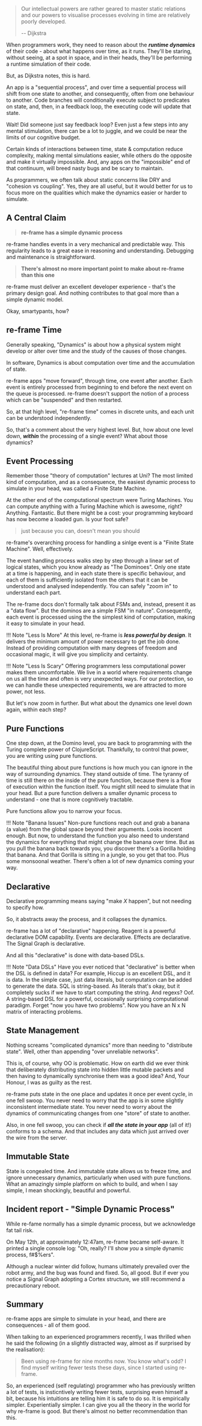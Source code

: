 > Our intellectual powers are rather geared to master static relations and our powers to 
> visualise processes evolving in time are relatively poorly developed. <br>
> 
>    -- Dijkstra


When programmers work, they need to reason about the **_runtime dynamics_** of their code - about
what happens over time, as it runs. They'll be staring, without seeing, at a spot in space, 
and in their heads, they'll be performing a runtime simulation of their code. 

But, as Dijkstra notes, this is hard.

An app is a "sequential process", and over time a sequential process will shift from one state to another, and consequently,
often from one behaviour to another. Code branches will conditionally execute subject to predicates on state, 
and, then, in a feedback loop, the executing code will update that state. 

Wait! Did someone just say feedback loop?
Even just a few steps into any mental stimulation, there
can be a lot to juggle, and we could be near the limits of our cognitive budget.

Certain kinds of interactions between time, state & computation reduce complexity, 
making mental simulations easier, while others do the opposite and make it virtually impossible. And, any
apps on the "impossible" end of that continuum, will breed nasty bugs and be scary to maintain.

As programmers, we often talk about static concerns like DRY and "cohesion vs coupling". Yes, they are all useful, 
but it would better for us to focus more on the qualities which make the dynamics easier or harder to simulate.

## A Central Claim 

> **re-frame has a simple dynamic process**

re-frame handles events in a very mechanical and predictable way. This
regularity leads to a great ease in reasoning and understanding. Debugging and maintenance is straightforward.

> **There's almost no more important point to make about re-frame than this one**

re-frame must deliver an excellent developer experience - that's the primary design goal. And nothing 
contributes to that goal more than a simple dynamic model.

Okay, smartypants, how?

## re-frame Time 

Generally speaking, "Dynamics" is about how a physical system might develop or alter over time and the study of the causes of those changes. 

In software, Dynamics is about computation over time and the accumulation of state.

re-frame apps "move forward", through time, one event after another. 
Each event is entirely processed
from beginning to end before the next event on the queue is processed. re-frame doesn't support 
the notion of a process which can be "suspended" and then restarted. 

So, at that high level, "re-frame time" comes in discrete units, and each unit can be understood independently.

So, that's a comment about the very highest level. But, how about one level down, **_within_** the processing of a single event? What about those dynamics? 

## Event Processing

Remember those "theory of computation" lectures at Uni? The most limited 
kind of computation, and as a consequence, the easiest dynamic process to simulate in your head,
was called a Finite State Machine. 

At the other end of the computational spectrum were Turing Machines. 
You can compute anything with a Turing Machine which is awesome, right?  Anything. Fantastic. But there might be a cost: your programming keyboard has now become a loaded gun. Is your foot safe? 

> just because you can, doesn't mean you should

re-frame's overarching process for handling a sinlge event is a "Finite State Machine". Well, effectively. 

The event handling process walks step by step through a linear set of logical states,
which you know already as "The Dominoes". Only one state at a time is happening, and in each state
there is specific behaviour, and each of them is sufficiently isolated from the others 
that it can be understood and analysed independently. You can safely "zoom in" to understand each part.

The re-frame docs don't formally talk about FSMs and, instead, present it as a "data flow". But the dominos are a simple FSM "in nature". Consequently, each event is processed using the
the simplest kind of computation, making it easy to simulate in your head. 


!!! Note "Less Is More"
    At this level, re-frame is **_less powerful by design_**. It delivers the minimum amount of power necessary to get the job done. 
    Instead of providing computation with many degrees of freedom and occasional magic, it will give you simplicity and certainty. 

!!! Note "Less Is Scary"
    Offering programmers less computational power makes them uncomfortable. We live in a world where requirements change on us all the time and often is very unexpected ways. For our protection, 
    so we can handle these unexpected requirements, we are attracted to more power, not less.

But let's now zoom in further. But what about the dynamics one level down again, within each step? 

## Pure Functions 

One step down, at the Domino level, you are back to programming with the Turing complete power of ClojureScript.
Thankfully, to control that power, you are writing using pure functions. 

The beautiful thing about pure functions is how much you can ignore in the way of surrounding dynamics. They stand outside of time.
The tyranny of time is still there on the inside of the pure function, because there is a flow of execution within the 
function itself. You might still need to simulate that in your head.  But a pure function delivers a smaller dynamic process to understand - one that is more cognitively tractable. 

Pure functions allow you to narrow your focus.

!!! Note "Banana Issues"
    Non-pure functions reach out and grab a banana (a value) from the global space beyond their arguments.
    Looks inocent enough. But now, to understand the function you also need to understand
    the dynamics for everything that might change the banana over time. But as you 
    pull the banana back towards you, you discover there's a Gorilla holding that banana. 
    And that Gorilla is sitting in a jungle, so you get that too. Plus some monsoonal weather.
    There's often a lot of new dynamics coming your way.

## Declarative 

Declarative programming means saying "make _X_ happen", but not needing to specify how. 

So, it abstracts away the process, and it collapses the dynamics.

re-frame has a lot of "declarative" happening. Reagent is a powerful declarative DOM capability. Events are declarative. 
Effects are declarative. The Signal Graph is declarative. 

And all this "declarative" is done with data-based DSLs. 


!!! Note "Data DSLs"
    Have you ever noticed that "declarative" is better when the DSL is defined in data? 
    For example, Hiccup is an excellent DSL, and it is data. In the simple case, just data literals, but computation can be added to generate the data. 
    SQL is string-based. As literals that's okay, but it completely sucks if we have to start computing the string.
    And regexs? Oof. A string-based DSL for a powerful, occasionally surprising computational paradigm. Forget "now you have two problems". Now you have an N x N matrix of interacting problems.

## State Management 

Nothing screams "complicated dynamics" more than needing to "distribute state". 
Well, other than appending "over unreliable networks".

This is, of course, why OO is problematic. How on earth did we ever think
that deliberately distributing state into hidden little mutable packets and
then having to dynamically synchronise them was a good idea?  And, Your Honour,
I was as guilty as the rest.

re-frame puts state in the one place and updates it once per event cycle, in one fell swoop. 
You never need to worry that the app is in some slightly inconsistent intermediate state.
You never need to worry about the dynamics of communicating changes from one "store" of state to another.

Also, in one fell swoop, you can check if **_all the state in your app_** (all of it!) 
conforms to a schema. And that includes any data which just arrived
over the wire from the server.

## Immutable State

State is congealed time. And immutable state allows us to freeze time, and ignore 
unnecessary dynamics, particularly when used with pure functions. What an amazingly 
simple platform on which to build, and when I say simple, I mean shockingly, beautiful and powerful.


## Incident report - "Simple Dynamic Process"

While re-fame normally has a simple dynamic process, but we acknowledge fat tail risk.

On May 12th, at approximately 12:47am, re-frame became self-aware. It printed a single console log: "Oh, really? I'll show *you* a simple dynamic process, f#$%ers". 

Although a nuclear winter did follow, humans ultimately prevailed over the robot army,
and the bug was found and fixed. So, all good. But if ever you notice a Signal Graph
adopting a Cortex structure, we still recommend a precautionary reboot.

## Summary 

re-frame apps are simple to simulate in your head, and there are consequences - all of them good. 

When talking to an experienced programmers recently, I was thrilled when he said the following (in a slightly distracted way, almost as if surprised by the realisation): 

> Been using re-frame for nine months now. You know what's odd? I find myself writing fewer tests these days, since I started using re-frame. 

So, an experienced (self regulating) programmer who has previously written a lot of tests, 
is insticntively writing fewer tests, surprising even himself a bit, 
because his intuitions are telling him it is safe to do so. 
It is empirically simpler. Experientially simpler. 
I can give you all the theory in the world for why re-frame is good. But there's 
almost no better recommendation than this. 



<!-- 
### Our Goal 

XXX 

Imgaine a world in which all the dynamics for handling an event was turned  into inspectable, browsable data. 
We have a tool called re-frame-10x. 

Our goal with that tool is that we turn all computation into data. 

Clojure is a LISP and the computation of LISPs are uniquely traceable languages. 

Our goal is that every bit of computation 

-->